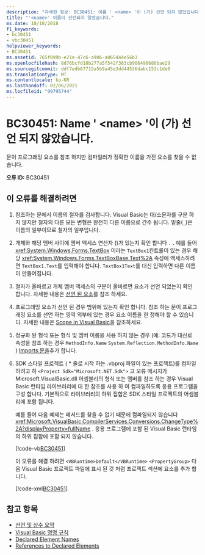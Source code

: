 ```yaml
---
description: "자세한 정보: BC30451: 이름 ' <name> '이 (가) 선언 되지 않았습니다."
title: "'<name>' 이름이 선언되지 않았습니다."
ms.date: 10/10/2018
f1_keywords:
- bc30451
- vbc30451
helpviewer_keywords:
- BC30451
ms.assetid: 765f099b-e21e-47c6-a906-a065444e56b3
ms.openlocfilehash: 8d76bcfd18b277a5f542f363cb906496680bae29
ms.sourcegitcommit: ddf7edb67715a5b9a45e3dd44536dabc153c1de0
ms.translationtype: MT
ms.contentlocale: ko-KR
ms.lasthandoff: 02/06/2021
ms.locfileid: "99795744"
---
```

# <a name="bc30451-name-name-is-not-declared"></a>BC30451: Name ' \<name> '이 (가) 선언 되지 않았습니다.

문이 프로그래밍 요소를 참조 하지만 컴파일러가 정확한 이름을 가진 요소를 찾을 수 없습니다.

 **오류 ID:** BC30451

## <a name="to-correct-this-error"></a>이 오류를 해결하려면

1. 참조하는 문에서 이름의 철자를 검사합니다. Visual Basic는 대/소문자를 구분 하지 않지만 철자의 다른 모든 변형은 완전히 다른 이름으로 간주 됩니다. 밑줄(`_`)은 이름의 일부이므로 철자의 일부입니다.

2. 개체와 해당 멤버 사이에 멤버 액세스 연산자 ()가 있는지 확인 합니다 `.` . 예를 들어 <xref:System.Windows.Forms.TextBox> 이라는 `TextBox1`컨트롤이 있는 경우 해당 <xref:System.Windows.Forms.TextBoxBase.Text%2A> 속성에 액세스하려면 `TextBox1.Text`를 입력해야 합니다. `TextBox1Text`를 대신 입력하면 다른 이름이 만들어집니다.

3. 철자가 올바르고 개체 멤버 액세스의 구문이 올바르면 요소가 선언 되었는지 확인 합니다. 자세한 내용은 [선언 된 요소](../../programming-guide/language-features/declared-elements/index.md)를 참조 하세요.

4. 프로그래밍 요소가 선언 된 경우 범위에 있는지 확인 합니다. 참조 하는 문이 프로그래밍 요소를 선언 하는 영역 외부에 있는 경우 요소 이름을 한 정해야 할 수 있습니다. 자세한 내용은 [Scope in Visual Basic](../../programming-guide/language-features/declared-elements/scope.md)을 참조하세요.

5. 정규화 된 형식 또는 형식 및 멤버 이름을 사용 하지 않는 경우 (예: 코드가 대신로 속성을 참조 하는 경우 `MethodInfo.Name` `System.Reflection.MethodInfo.Name` ) [Imports 문을](../statements/imports-statement-net-namespace-and-type.md)추가 합니다.

6. SDK 스타일 프로젝트 ( \* 줄로 시작 하는 .vbproj 파일이 있는 프로젝트)를 컴파일하려고 하 `<Project Sdk="Microsoft.NET.Sdk">` 고 오류 메시지가 Microsoft.VisualBasic.dll 어셈블리의 형식 또는 멤버를 참조 하는 경우 Visual Basic 런타임 라이브러리에 대 한 참조를 사용 하 여 컴파일하도록 응용 프로그램을 구성 합니다. 기본적으로 라이브러리의 하위 집합은 SDK 스타일 프로젝트의 어셈블리에 포함 됩니다.

   예를 들어 다음 예제는 메서드를 찾을 수 없기 때문에 컴파일되지 않습니다 <xref:Microsoft.VisualBasic.CompilerServices.Conversions.ChangeType%2A?displayProperty=fullName> . 응용 프로그램에 포함 된 Visual Basic 런타임의 하위 집합에 포함 되지 않습니다.

   [!code-vb[BC30451](~/samples/snippets/visualbasic/language-reference/error-messages/bc30451/program1.vb?highlight=7)]

   이 오류를 해결 하려면 `<VBRuntime>Default</VBRuntime>` `<PropertyGroup>` 다음 Visual Basic 프로젝트 파일에 표시 된 것 처럼 프로젝트 섹션에 요소를 추가 합니다.

   [!code-xml[BC30451](~/samples/snippets/visualbasic/language-reference/error-messages/bc30451/vbruntime.vbproj?highlight=6)]

## <a name="see-also"></a>참고 항목

- [선언 및 상수 요약](../keywords/declarations-and-constants-summary.md)
- [Visual Basic 명명 규칙](../../programming-guide/program-structure/naming-conventions.md)
- [Declared Element Names](../../programming-guide/language-features/declared-elements/declared-element-names.md)
- [References to Declared Elements](../../programming-guide/language-features/declared-elements/references-to-declared-elements.md)
